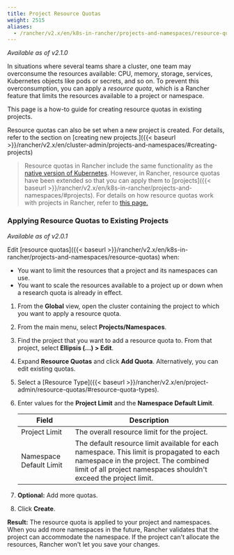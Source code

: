 ```yaml
---
title: Project Resource Quotas
weight: 2515
aliases:
  - /rancher/v2.x/en/k8s-in-rancher/projects-and-namespaces/resource-quotas/
---
```


_Available as of v2.1.0_

In situations where several teams share a cluster, one team may overconsume the resources available: CPU, memory, storage, services, Kubernetes objects like pods or secrets, and so on.  To prevent this overconsumption, you can apply a _resource quota_, which is a Rancher feature that limits the resources available to a project or namespace.

This page is a how-to guide for creating resource quotas in existing projects.

Resource quotas can also be set when a new project is created. For details, refer to the section on [creating new projects.]({{< baseurl >}}/rancher/v2.x/en/cluster-admin/projects-and-namespaces/#creating-projects)

> Resource quotas in Rancher include the same functionality as the [native version of Kubernetes](https://kubernetes.io/docs/concepts/policy/resource-quotas/). However, in Rancher, resource quotas have been extended so that you can apply them to [projects]({{< baseurl >}}/rancher/v2.x/en/k8s-in-rancher/projects-and-namespaces/#projects). For details on how resource quotas work with projects in Rancher, refer to [this page.](./quotas-for-projects)

### Applying Resource Quotas to Existing Projects

_Available as of v2.0.1_

Edit [resource quotas]({{< baseurl >}}/rancher/v2.x/en/k8s-in-rancher/projects-and-namespaces/resource-quotas) when:

- You want to limit the resources that a project and its namespaces can use.
- You want to scale the resources available to a project up or down when a research quota is already in effect.

1. From the **Global** view, open the cluster containing the project to which you want to apply a resource quota.

1. From the main menu, select **Projects/Namespaces**.

1. Find the project that you want to add a resource quota to. From that project, select **Ellipsis (...) > Edit**.

1. Expand **Resource Quotas** and click **Add Quota**. Alternatively, you can edit existing quotas.

1. Select a [Resource Type]({{< baseurl >}}/rancher/v2.x/en/project-admin/resource-quotas/#resource-quota-types).

1. Enter values for the **Project Limit** and the **Namespace Default Limit**.

    | Field                   | Description                                                                                              |
    | ----------------------- | -------------------------------------------------------------------------------------------------------- |
    | Project Limit           | The overall resource limit for the project.                                                              |
    | Namespace Default Limit | The default resource limit available for each namespace. This limit is propagated to each namespace in the project. The combined limit of all project namespaces shouldn't exceed the project limit. |

1. **Optional:** Add more quotas.

1. Click **Create**.

**Result:** The resource quota is applied to your project and namespaces. When you add more namespaces in the future, Rancher validates that the project can accommodate the namespace. If the project can't allocate the resources, Rancher won't let you save your changes.
